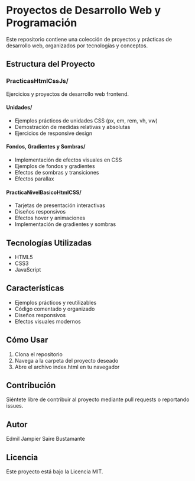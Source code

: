 # Proyectos de Desarrollo Web y Programación

Este repositorio contiene una colección de proyectos y prácticas de desarrollo web, organizados por tecnologías y conceptos.

## Estructura del Proyecto

### PracticasHtmlCssJs/

Ejercicios y proyectos de desarrollo web frontend.

#### Unidades/

- Ejemplos prácticos de unidades CSS (px, em, rem, vh, vw)
- Demostración de medidas relativas y absolutas
- Ejercicios de responsive design

#### Fondos, Gradientes y Sombras/

- Implementación de efectos visuales en CSS
- Ejemplos de fondos y gradientes
- Efectos de sombras y transiciones
- Efectos parallax

#### PracticaNivelBasicoHtmlCSS/

- Tarjetas de presentación interactivas
- Diseños responsivos
- Efectos hover y animaciones
- Implementación de gradientes y sombras

## Tecnologías Utilizadas

- HTML5
- CSS3
- JavaScript

## Características

- Ejemplos prácticos y reutilizables
- Código comentado y organizado
- Diseños responsivos
- Efectos visuales modernos

## Cómo Usar

1. Clona el repositorio
2. Navega a la carpeta del proyecto deseado
3. Abre el archivo index.html en tu navegador

## Contribución

Siéntete libre de contribuir al proyecto mediante pull requests o reportando issues.

## Autor

Edmil Jampier Saire Bustamante

## Licencia

Este proyecto está bajo la Licencia MIT.
